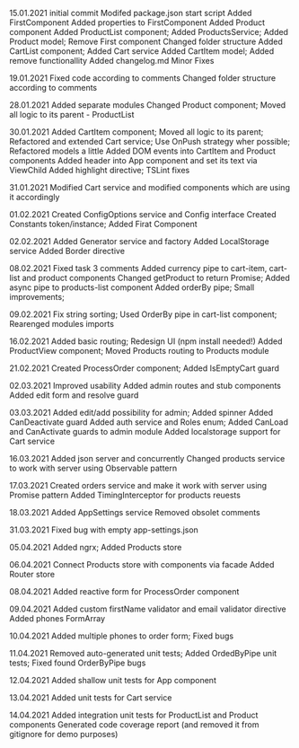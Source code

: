 15.01.2021
initial commit
Modifed package.json start script
Added FirstComponent
Added properties to FirstComponent
Added Product component
Added ProductList component; Added ProductsService; Added Product model; Remove First component
Changed folder structure
Added CartList component; Added Cart service
Added CartItem model; Added remove functionallity
Added changelog.md
Minor Fixes

19.01.2021
Fixed code according to comments
Changed folder structure according to comments

28.01.2021
Added separate modules
Changed Product component; Moved all logic to its parent - ProductList

30.01.2021
Added CartItem component; Moved all logic to its parent; Refactored and extended Cart service; Use OnPush strategy wher possible; Refactored models a little
Added DOM events into CartItem and Product components
Added header into App component and set its text via ViewChild
Added highlight directive; TSLint fixes

31.01.2021
Modified Cart service and modified components which are using it accordingly

01.02.2021
Created ConfigOptions service and Config interface
Created Constants token/instance; Added Firat Component

02.02.2021
Added Generator service and factory
Added LocalStorage service
Added Border directive

08.02.2021
Fixed task 3 comments
Added currency pipe to cart-item, cart-list and product components
Changed getProduct to return Promise; Added async pipe to products-list component
Added orderBy pipe; Small improvements;

09.02.2021
Fix string sorting; Used OrderBy pipe in cart-list component; Rearenged modules imports

16.02.2021
Added basic routing; Redesign UI (npm install needed!)
Added ProductView component; Moved Products routing to Products module

21.02.2021
Created ProcessOrder component; Added IsEmptyCart guard

02.03.2021
Improved usability
Added admin routes and stub components
Added edit form and resolve guard

03.03.2021
Added edit/add possibility for admin; Added spinner
Added CanDeactivate guard
Added auth service and Roles enum; Added CanLoad and CanActivate guards to admin module
Added localstorage support for Cart service

16.03.2021
Added json server and concurrently
Changed products service to work with server using Observable pattern

17.03.2021
Created orders service and make it work with server using Promise pattern
Added TimingInterceptor for products reuests

18.03.2021
Added AppSettings service
Removed obsolet comments

31.03.2021
Fixed bug with empty app-settings.json

05.04.2021
Added ngrx; Added Products store

06.04.2021
Connect Products store with components via facade
Added Router store

08.04.2021
Added reactive form for ProcessOrder component

09.04.2021
Added custom firstName validator and email validator directive
Added phones FormArray

10.04.2021
Added multiple phones to order form; Fixed bugs

11.04.2021
Removed auto-generated unit tests; Added OrdedByPipe unit tests; Fixed found OrderByPipe bugs

12.04.2021
Added shallow unit tests for App component

13.04.2021
Added unit tests for Cart service

14.04.2021
Added integration unit tests for ProductList and Product components
Generated code coverage report (and removed it from gitignore for demo purposes)